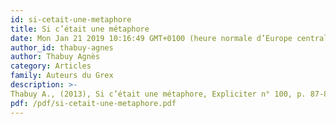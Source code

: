 ```yaml
---
id: si-cetait-une-metaphore
title: Si c’était une métaphore
date: Mon Jan 21 2019 10:16:49 GMT+0100 (heure normale d’Europe centrale)
author_id: thabuy-agnes
author: Thabuy Agnès
category: Articles
family: Auteurs du Grex
description: >-
Thabuy A., (2013), Si c’était une métaphore, Expliciter n° 100, p. 87-88. 
pdf: /pdf/si-cetait-une-metaphore.pdf
---
```

